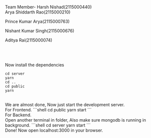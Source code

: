 Team Member-
Harsh Nishad(2115000440)
<br />
Arya Shiddarth Rao(2115000210)
<br />

Prince Kumar Arya(2115000763)
<br />

Nishant Kumar Singh(2115000676)
<br />

Aditya Rai(2115000074)
<br />
<br />
<br />
<br />



Now install the dependencies
<br />
```shell
cd server
yarn
cd ..
cd public
yarn
```
<br />
We are almost done, Now just start the development server.
<br />
For Frontend.
```shell
cd public
yarn start
```
<br />
For Backend.
<br />
Open another terminal in folder, Also make sure mongodb is running in background.
```shell
cd server
yarn start
```
<br />
Done! Now open localhost:3000 in your browser.

 
 
